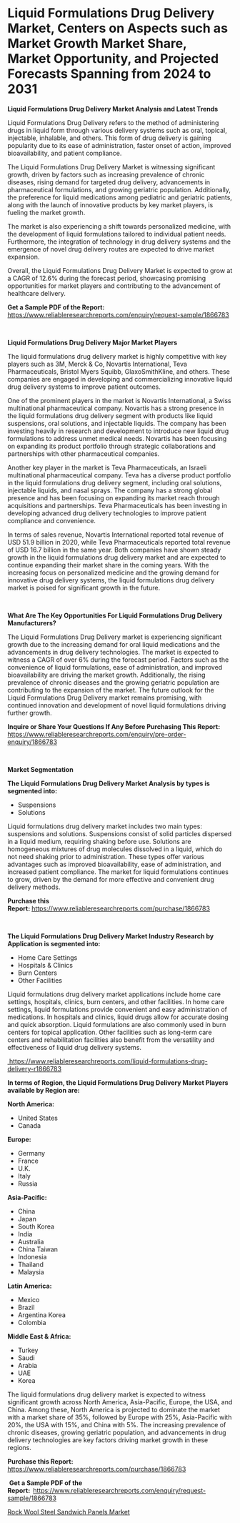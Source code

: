 <p><h1>Liquid Formulations Drug Delivery Market, Centers on Aspects such as Market Growth Market Share, Market Opportunity, and Projected Forecasts Spanning from 2024 to 2031</h1></p><p><strong>Liquid Formulations Drug Delivery Market Analysis and Latest Trends</strong></p>
<p><p>Liquid Formulations Drug Delivery refers to the method of administering drugs in liquid form through various delivery systems such as oral, topical, injectable, inhalable, and others. This form of drug delivery is gaining popularity due to its ease of administration, faster onset of action, improved bioavailability, and patient compliance.</p><p>The Liquid Formulations Drug Delivery Market is witnessing significant growth, driven by factors such as increasing prevalence of chronic diseases, rising demand for targeted drug delivery, advancements in pharmaceutical formulations, and growing geriatric population. Additionally, the preference for liquid medications among pediatric and geriatric patients, along with the launch of innovative products by key market players, is fueling the market growth.</p><p>The market is also experiencing a shift towards personalized medicine, with the development of liquid formulations tailored to individual patient needs. Furthermore, the integration of technology in drug delivery systems and the emergence of novel drug delivery routes are expected to drive market expansion.</p><p>Overall, the Liquid Formulations Drug Delivery Market is expected to grow at a CAGR of 12.6% during the forecast period, showcasing promising opportunities for market players and contributing to the advancement of healthcare delivery.</p></p>
<p><strong>Get a Sample PDF of the Report:&nbsp;</strong> <a href="https://www.reliableresearchreports.com/enquiry/request-sample/1866783">https://www.reliableresearchreports.com/enquiry/request-sample/1866783</a></p>
<p>&nbsp;</p>
<p><strong>Liquid Formulations Drug Delivery Major Market Players</strong></p>
<p><p>The liquid formulations drug delivery market is highly competitive with key players such as 3M, Merck & Co, Novartis International, Teva Pharmaceuticals, Bristol Myers Squibb, GlaxoSmithKline, and others. These companies are engaged in developing and commercializing innovative liquid drug delivery systems to improve patient outcomes.</p><p>One of the prominent players in the market is Novartis International, a Swiss multinational pharmaceutical company. Novartis has a strong presence in the liquid formulations drug delivery segment with products like liquid suspensions, oral solutions, and injectable liquids. The company has been investing heavily in research and development to introduce new liquid drug formulations to address unmet medical needs. Novartis has been focusing on expanding its product portfolio through strategic collaborations and partnerships with other pharmaceutical companies.</p><p>Another key player in the market is Teva Pharmaceuticals, an Israeli multinational pharmaceutical company. Teva has a diverse product portfolio in the liquid formulations drug delivery segment, including oral solutions, injectable liquids, and nasal sprays. The company has a strong global presence and has been focusing on expanding its market reach through acquisitions and partnerships. Teva Pharmaceuticals has been investing in developing advanced drug delivery technologies to improve patient compliance and convenience.</p><p>In terms of sales revenue, Novartis International reported total revenue of USD 51.9 billion in 2020, while Teva Pharmaceuticals reported total revenue of USD 16.7 billion in the same year. Both companies have shown steady growth in the liquid formulations drug delivery market and are expected to continue expanding their market share in the coming years. With the increasing focus on personalized medicine and the growing demand for innovative drug delivery systems, the liquid formulations drug delivery market is poised for significant growth in the future.</p></p>
<p>&nbsp;</p>
<p><strong>What Are The Key Opportunities For Liquid Formulations Drug Delivery Manufacturers?</strong></p>
<p><p>The Liquid Formulations Drug Delivery market is experiencing significant growth due to the increasing demand for oral liquid medications and the advancements in drug delivery technologies. The market is expected to witness a CAGR of over 6% during the forecast period. Factors such as the convenience of liquid formulations, ease of administration, and improved bioavailability are driving the market growth. Additionally, the rising prevalence of chronic diseases and the growing geriatric population are contributing to the expansion of the market. The future outlook for the Liquid Formulations Drug Delivery market remains promising, with continued innovation and development of novel liquid formulations driving further growth.</p></p>
<p><strong>Inquire or Share Your Questions If Any Before Purchasing This Report:</strong> <a href="https://www.reliableresearchreports.com/enquiry/pre-order-enquiry/1866783">https://www.reliableresearchreports.com/enquiry/pre-order-enquiry/1866783</a></p>
<p>&nbsp;</p>
<p><strong>Market Segmentation</strong></p>
<p><strong>The Liquid Formulations Drug Delivery Market Analysis by types is segmented into:</strong></p>
<p><ul><li>Suspensions</li><li>Solutions</li></ul></p>
<p><p>Liquid formulations drug delivery market includes two main types: suspensions and solutions. Suspensions consist of solid particles dispersed in a liquid medium, requiring shaking before use. Solutions are homogeneous mixtures of drug molecules dissolved in a liquid, which do not need shaking prior to administration. These types offer various advantages such as improved bioavailability, ease of administration, and increased patient compliance. The market for liquid formulations continues to grow, driven by the demand for more effective and convenient drug delivery methods.</p></p>
<p><strong>Purchase this Report:&nbsp;</strong><a href="https://www.reliableresearchreports.com/purchase/1866783">https://www.reliableresearchreports.com/purchase/1866783</a></p>
<p>&nbsp;</p>
<p><strong>The Liquid Formulations Drug Delivery Market Industry Research by Application is segmented into:</strong></p>
<p><ul><li>Home Care Settings</li><li>Hospitals & Clinics</li><li>Burn Centers</li><li>Other Facilities</li></ul></p>
<p><p>Liquid formulations drug delivery market applications include home care settings, hospitals, clinics, burn centers, and other facilities. In home care settings, liquid formulations provide convenient and easy administration of medications. In hospitals and clinics, liquid drugs allow for accurate dosing and quick absorption. Liquid formulations are also commonly used in burn centers for topical application. Other facilities such as long-term care centers and rehabilitation facilities also benefit from the versatility and effectiveness of liquid drug delivery systems.</p></p>
<p><a href="https://www.reliableresearchreports.com/liquid-formulations-drug-delivery-r1866783">&nbsp;https://www.reliableresearchreports.com/liquid-formulations-drug-delivery-r1866783</a></p>
<p><strong>In terms of Region, the Liquid Formulations Drug Delivery Market Players available by Region are:</strong></p>
<p>
    <p> <strong> North America: </strong>
        <ul>
            <li>United States</li>
            <li>Canada</li>
        </ul>
        </p> 
    <p> <strong> Europe: </strong>
        <ul>
            <li>Germany</li>
            <li>France</li>
            <li>U.K.</li>
            <li>Italy</li>
            <li>Russia</li>
        </ul>
        </p> 
    <p> <strong> Asia-Pacific: </strong>
        <ul>
            <li>China</li>
            <li>Japan</li>
            <li>South Korea</li>
            <li>India</li>
            <li>Australia</li>
            <li>China Taiwan</li>
            <li>Indonesia</li>
            <li>Thailand</li>
            <li>Malaysia</li>
        </ul>
        </p> 
    <p> <strong> Latin America: </strong>
        <ul>
            <li>Mexico</li>
            <li>Brazil</li>
            <li>Argentina Korea</li>
            <li>Colombia</li>
        </ul>
        </p> 
    <p> <strong> Middle East & Africa: </strong>
        <ul>
            <li>Turkey</li>
            <li>Saudi</li>
            <li>Arabia</li>
            <li>UAE</li>
            <li>Korea</li>
        </ul>
    </p>
    </p>
<p><p>The liquid formulations drug delivery market is expected to witness significant growth across North America, Asia-Pacific, Europe, the USA, and China. Among these, North America is projected to dominate the market with a market share of 35%, followed by Europe with 25%, Asia-Pacific with 20%, the USA with 15%, and China with 5%. The increasing prevalence of chronic diseases, growing geriatric population, and advancements in drug delivery technologies are key factors driving market growth in these regions.</p></p>
<p><strong>Purchase this Report: </strong><a href="https://www.reliableresearchreports.com/purchase/1866783">https://www.reliableresearchreports.com/purchase/1866783</a></p>
<p>&nbsp;<strong>Get a Sample PDF of the Report:&nbsp;&nbsp;</strong><a href="https://www.reliableresearchreports.com/enquiry/request-sample/1866783">https://www.reliableresearchreports.com/enquiry/request-sample/1866783</a></p>
<p><strong></strong></p>
<p><p><a href="https://chivalrous-flock-a86.notion.site/Rock-Wool-Steel-Sandwich-Panels-Market-Research-Report-Its-History-and-Forecast-2024-to-2031-0cf3874b341a42d4ac1a7bab70ad5956">Rock Wool Steel Sandwich Panels Market</a></p></p>